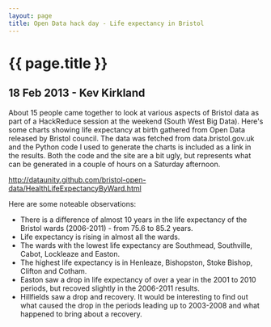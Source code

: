 ```yaml
---
layout: page
title: Open Data hack day - Life expectancy in Bristol
---
```


# {{ page.title }}

## 18 Feb 2013 - Kev Kirkland

About 15 people came together to look at various aspects of Bristol data as part of a HackReduce session at the weekend (South West Big Data). Here's some charts showing life expectancy at birth gathered from Open Data released by Bristol council. The data was fetched from data.bristol.gov.uk and the Python code I used to generate the charts is included as a link in the results. Both the code and the site are a bit ugly, but represents what can be generated in a couple of hours on a Saturday afternoon.

<a href="http://dataunity.github.com/bristol-open-data/HealthLifeExpectancyByWard.html" target="_blank">http://dataunity.github.com/bristol-open-data/HealthLifeExpectancyByWard.html</a>

Here are some noteable observations:

<ul>
   <li>There is a difference of almost 10 years in the life expectancy of the Bristol wards (2006-2011) - from 75.6 to 85.2 years.</li>
   <li>Life expectancy is rising in almost all the wards.</li>
   <li>The wards with the lowest life expectancy are Southmead, Southville, Cabot, Lockleaze and Easton.</li>
   <li>The highest life expectancy is in Henleaze, Bishopston, Stoke Bishop, Clifton and Cotham.</li>
   <li>Easton saw a drop in life expectancy of over a year in the 2001 to 2010 periods, but recoved slightly in the 2006-2011 results.</li>
   <li>Hillfields saw a drop and recovery. It would be interesting to find out what caused the drop in the periods leading up to 2003-2008 and what happened to bring about a recovery.</li>
</ul>
